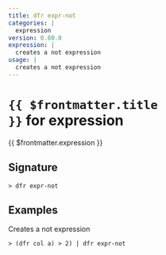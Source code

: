```yaml
---
title: dfr expr-not
categories: |
  expression
version: 0.80.0
expression: |
  creates a not expression
usage: |
  creates a not expression
---
```


# <code>{{ $frontmatter.title }}</code> for expression

<div class='command-title'>{{ $frontmatter.expression }}</div>

## Signature

```> dfr expr-not ```

## Examples

Creates a not expression
```shell
> (dfr col a) > 2) | dfr expr-not

```
